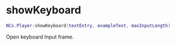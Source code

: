 # showKeyboard

```lua
NCs.Player:showKeyboard(textEntry, exampleText, maxInputLength)
```

Open keyboard Input frame.